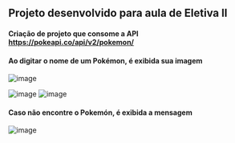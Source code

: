 ## Projeto desenvolvido para aula de Eletiva II
#### Criação de projeto que consome a API https://pokeapi.co/api/v2/pokemon/

#### Ao digitar o nome de um Pokémon, é exibida sua imagem

![image](https://github.com/natlims18/ELETIVA2/assets/37196093/e43acf9a-eab9-4523-89a0-b3db1c4fae01)

![image](https://github.com/natlims18/ELETIVA2/assets/37196093/0c638145-3e6e-4f95-871c-5944bd890072)
![image](https://github.com/natlims18/ELETIVA2/assets/37196093/17a79a12-128b-464e-b3c6-57d0545486a2)




#### Caso não encontre o Pokemón, é exibida a mensagem

![image](https://github.com/natlims18/ELETIVA2/assets/37196093/e3d335ae-16cf-4d27-a990-0da383d2f905)


